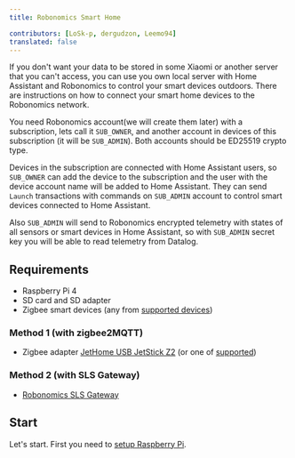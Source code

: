 ```yaml
---
title: Robonomics Smart Home

contributors: [LoSk-p, dergudzon, Leemo94]
translated: false
---
```

If you don't want your data to be stored in some Xiaomi or another server that you can't access, you can use you own local server with Home Assistant and Robonomics to control your smart devices outdoors. There are instructions on how to connect your smart home devices to the Robonomics network. 

You need Robonomics account(we will create them later) with a subscription, lets call it `SUB_OWNER`, and another account in devices of this subscription (it will be `SUB_ADMIN`). Both accounts should be ED25519 crypto type. 

Devices in the subscription are connected with Home Assistant users, so `SUB_OWNER` can add the device to the subscription and the user with the device account name will be added to Home Assistant. They can send `Launch` transactions with commands on `SUB_ADMIN` account to control smart devices connected to Home Assistant.

Also `SUB_ADMIN` will send to Robonomics encrypted telemetry with states of all sensors or smart devices in Home Assistant, so with `SUB_ADMIN` secret key you will be able to read telemetry from Datalog. 

## Requirements

* Raspberry Pi 4
* SD card and SD adapter
* Zigbee smart devices (any from [supported devices](https://slsys.io/action/supported_devices.html))

### Method 1 (with zigbee2MQTT)
* Zigbee adapter [JetHome USB JetStick Z2](https://jhome.ru/catalog/parts/PCBA/293/) (or one of [supported](https://www.zigbee2mqtt.io/information/supported_adapters.html))

### Method 2 (with SLS Gateway)
* [Robonomics SLS Gateway](https://easyeda.com/ludovich88/robonomics_sls_gateway_v01)

## Start

Let's start. First you need to [setup Raspberry Pi](/docs/raspberry-setup/).
